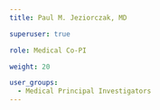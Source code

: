 ```yaml
---
title: Paul M. Jeziorczak, MD

superuser: true

role: Medical Co-PI

weight: 20

user_groups:
  - Medical Principal Investigators
---
```


